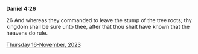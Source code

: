 **Daniel 4:26**

26 And whereas they commanded to leave the stump of the tree roots; thy kingdom shall be sure unto thee, after that thou shalt have known that the heavens do rule.

[Thursday 16-November, 2023](https://getbible.life/kjv/Daniel/4/26)
